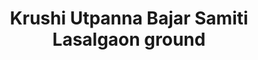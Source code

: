 ---
title: "Krushi Utpanna Bajar Samiti Lasalgaon ground"
url: /niphad/krushi-utpanna-bajar-samiti-lasalgaon-ground/
shop: Hofladen
---